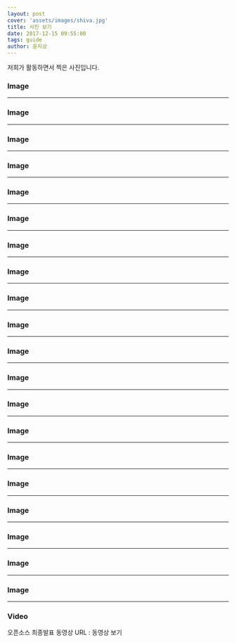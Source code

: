 ```yaml
---
layout: post
cover: 'assets/images/shiva.jpg'
title: 사진 보기
date: 2017-12-15 09:55:00
tags: guide
author: 윤지상
---
```


<p>저희가 활동하면서 찍은 사진입니다.</p>




<h3>Image</h3>
<amp-img src="https://github.com/beargrllys/beargrllys.github.io/blob/master/KakaoTalk_20170929_205020495.jpg?raw=true" width="656" height="400" layout="responsive" alt="" class="mb3"></amp-img>
<hr/>

<h3>Image</h3>
<amp-img src="https://github.com/beargrllys/beargrllys.github.io/blob/master/KakaoTalk_20170929_205033074.jpg?raw=true" width="656" height="400" layout="responsive" alt="" class="mb3"></amp-img>
<hr/>

<h3>Image</h3>
<amp-img src="https://github.com/beargrllys/beargrllys.github.io/blob/master/KakaoTalk_20170929_205035745.jpg?raw=true" width="656" height="400" layout="responsive" alt="" class="mb3"></amp-img>
<hr/>

<h3>Image</h3>
<amp-img src="{{ site.baseurl }}assets/images/shiva.jpg" width="656" height="400" layout="responsive" alt="" class="mb3"></amp-img>
<hr/>

<h3>Image</h3>
<amp-img src="https://github.com/beargrllys/beargrllys.github.io/blob/master/KakaoTalk_20170929_205038577.jpg?raw=true" width="656" height="400" layout="responsive" alt="" class="mb3"></amp-img>
<hr/>

<h3>Image</h3>
<amp-img src="https://github.com/beargrllys/beargrllys.github.io/blob/master/KakaoTalk_20171205_173355338.jpg?raw=true" width="656" height="400" layout="responsive" alt="" class="mb3"></amp-img>
<hr/>

<h3>Image</h3>
<amp-img src="https://github.com/beargrllys/beargrllys.github.io/blob/master/KakaoTalk_20171205_173357475.jpg?raw=true" width="656" height="400" layout="responsive" alt="" class="mb3"></amp-img>
<hr/>

<h3>Image</h3>
<amp-img src="https://github.com/beargrllys/beargrllys.github.io/blob/master/KakaoTalk_20171205_173400230.jpg?raw=true" width="656" height="400" layout="responsive" alt="" class="mb3"></amp-img>
<hr/>

<h3>Image</h3>
<amp-img src="https://github.com/beargrllys/beargrllys.github.io/blob/master/KakaoTalk_20171205_173403278.jpg?raw=true" width="656" height="400" layout="responsive" alt="" class="mb3"></amp-img>
<hr/>

<h3>Image</h3>
<amp-img src="https://github.com/beargrllys/beargrllys.github.io/blob/master/KakaoTalk_20171205_173405290.jpg?raw=true" width="656" height="400" layout="responsive" alt="" class="mb3"></amp-img>
<hr/>

<h3>Image</h3>
<amp-img src="https://github.com/beargrllys/beargrllys.github.io/blob/master/KakaoTalk_20171205_173407172.jpg?raw=true" width="656" height="400" layout="responsive" alt="" class="mb3"></amp-img>
<hr/>

<h3>Image</h3>
<amp-img src="https://github.com/beargrllys/beargrllys.github.io/blob/master/KakaoTalk_20171205_173411135.jpg?raw=true" width="656" height="400" layout="responsive" alt="" class="mb3"></amp-img>
<hr/>
<h3>Image</h3>
<amp-img src="https://github.com/beargrllys/beargrllys.github.io/blob/master/KakaoTalk_20171205_173413438.jpg?raw=true" width="656" height="400" layout="responsive" alt="" class="mb3"></amp-img>
<hr/>
<h3>Image</h3>
<amp-img src="https://github.com/beargrllys/beargrllys.github.io/blob/master/KakaoTalk_20171205_173416200.jpg?raw=true" width="656" height="400" layout="responsive" alt="" class="mb3"></amp-img>
<hr/>
<h3>Image</h3>
<amp-img src="https://github.com/beargrllys/beargrllys.github.io/blob/master/KakaoTalk_20171205_173419188.jpg?raw=true" width="656" height="400" layout="responsive" alt="" class="mb3"></amp-img>
<hr/>
<h3>Image</h3>
<amp-img src="https://github.com/beargrllys/beargrllys.github.io/blob/master/KakaoTalk_20171205_173421977.jpg?raw=true" width="656" height="400" layout="responsive" alt="" class="mb3"></amp-img>
<hr/>
<h3>Image</h3>
<amp-img src="https://github.com/beargrllys/beargrllys.github.io/blob/master/KakaoTalk_20171205_173424859.jpg?raw=true" width="656" height="400" layout="responsive" alt="" class="mb3"></amp-img>
<hr/>
<h3>Image</h3>
<amp-img src="https://github.com/beargrllys/beargrllys.github.io/blob/master/KakaoTalk_20171205_173426651.jpg?raw=true" width="656" height="400" layout="responsive" alt="" class="mb3"></amp-img>
<hr/>
<h3>Image</h3>
<amp-img src="https://github.com/beargrllys/beargrllys.github.io/blob/master/KakaoTalk_20171205_175307059.jpg?raw=true" width="656" height="400" layout="responsive" alt="" class="mb3"></amp-img>
<hr/>
<h3>Image</h3>
<amp-img src="https://github.com/beargrllys/beargrllys.github.io/blob/master/KakaoTalk_20171205_175311202.jpg?raw=true" width="656" height="400" layout="responsive" alt="" class="mb3"></amp-img>
<hr/>


<h3 id="video">Video</h3>

<p>오픈소스 최종발표 동영상 URL : <a herf = "https://youtu.be/XUpaIdQQ8QM">동영상 보기 </a> </p>

<amp-youtube width="480"
  height="270"
  layout="responsive"
  data-videoid="https://youtu.be/XUpaIdQQ8QM">
</amp-youtube>
